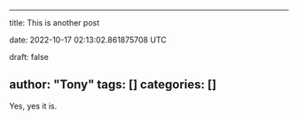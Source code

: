 
---
title: This is another post

date: 2022-10-17 02:13:02.861875708 UTC

draft: false

author: "Tony"
tags: []
categories: []
---


Yes, yes it is.